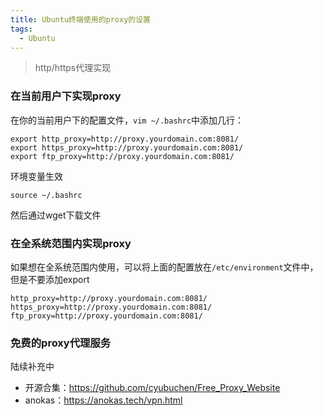 ```yaml
---
title: Ubuntu终端使用的proxy的设置
tags:
  - Ubuntu
---
```


> http/https代理实现



### 在当前用户下实现proxy

在你的当前用户下的配置文件，`vim ~/.bashrc`中添加几行：

~~~
export http_proxy=http://proxy.yourdomain.com:8081/
export https_proxy=http://proxy.yourdomain.com:8081/
export ftp_proxy=http://proxy.yourdomain.com:8081/
~~~



环境变量生效

~~~
source ~/.bashrc
~~~

然后通过wget下载文件



### 在全系统范围内实现proxy

如果想在全系统范围内使用，可以将上面的配置放在`/etc/environment`文件中，但是不要添加export

~~~
http_proxy=http://proxy.yourdomain.com:8081/
https_proxy=http://proxy.yourdomain.com:8081/
ftp_proxy=http://proxy.yourdomain.com:8081/
~~~



### 免费的proxy代理服务

陆续补充中

* 开源合集：https://github.com/cyubuchen/Free_Proxy_Website
* anokas：https://anokas.tech/vpn.html

